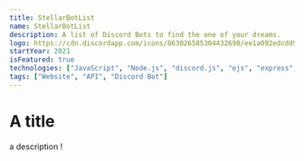 ```yaml
---
title: StellarBotList
name: StellarBotList
description: A list of Discord Bots to find the one of your dreams.
logo: https://cdn.discordapp.com/icons/863026585304432690/ee1a092edcdd9f8d11caf66f3bf2bb9e.webp
startYear: 2021
isFeatured: true
technologies: ["JavaScript", "Node.js", "discord.js", "ejs", "express", "MongoDB"]
tags: ["Website", "API", "Discord Bot"]
---
```


# A title

a description !

